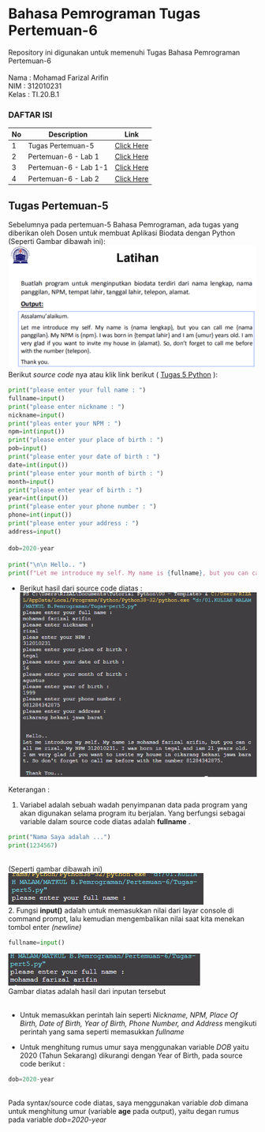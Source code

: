 # Bahasa Pemrograman Tugas Pertemuan-6

Repository ini digunakan untuk memenuhi Tugas Bahasa Pemrograman Pertemuan-6<br><br>
Nama : Mohamad Farizal Arifin <br>
NIM : 312010231<br>
Kelas : TI.20.B.1<br>

### DAFTAR ISI <br>
| No | Description | Link |
| ----- | ----- | ---- |
| 1 | Tugas Pertemuan-5 | [Click Here](#pertemuan-5---tugas) |
| 2 | Pertemuan-6 - Lab 1 | [Click Here](#pertemuan-6---lab-1) |
| 3 | Pertemuan-6 - Lab 1-1 | [Click Here](#pertemuan-6---lab-1-1) |
| 4 | Pertemuan-6 - Lab 2 | [Click Here](#pertemuan-6---lab-2)

## Tugas Pertemuan-5

Sebelumnya pada pertemuan-5 Bahasa Pemrograman, ada tugas yang diberikan oleh Dosen untuk membuat Aplikasi Biodata dengan Python (Seperti Gambar dibawah ini):
![Tugas 5](pict/tugas-pert5.png)<br>
Berikut *source code* nya atau klik link berikut ( [Tugas 5 Python](Tugas-pert5.py) ): <br>
```python
print("please enter your full name : ")
fullname=input()
print("please enter nickname : ")
nickname=input()
print("pleas enter your NPM : ")
npm=int(input())
print("please enter your place of birth : ")
pob=input()
print("please enter your date of birth : ")
date=int(input())
print("please enter your month of birth : ")
month=input()
print("please enter year of birth : ")
year=int(input())
print("please enter your phone number : ")
phone=int(input())
print("please enter your address : ")
address=input()

dob=2020-year

print("\n\n Hello.. ")
print(f"Let me introduce my self. My name is {fullname}, but you can call me {nickname}. My NPM {npm}. I was born in {pob} and iam {dob} years old. I am very glad if you want to invite my house in {address}. So don't forget to call me before with the number {phone}. \n\n Thank You... ")
```
* Berikut hasil dari source code diatas :<br>
![Output pert5](pict/outputp5.PNG)

Keterangan : <br>
1. Variabel adalah sebuah wadah penyimpanan data pada program yang akan digunakan selama program itu berjalan. Yang berfungsi sebagai variable dalam source code diatas adalah **fullname** . <br>
 ``` python
print("Nama Saya adalah ...")
print(1234567)
```
<br>(Seperti gambar dibawah ini)<br>
![Output Fungsi Print](pict/output-name.PNG) <br>
2. Fungsi **input()** adalah untuk memasukkan nilai dari layar console di command prompt, lalu kemudian mengembalikan nilai saat kita menekan tombol enter *(newline)*<br>
``` python
fullname=input()
```
![Input](pict/output-fullname.PNG)<br>
Gambar diatas adalah hasil dari inputan tersebut<br><br>
* Untuk memasukkan perintah lain seperti *Nickname, NPM, Place Of Birth, Date of Birth, Year of Birth, Phone Number, and Address* mengikuti perintah yang sama seperti memasukkan *fullname*<br>

* Untuk menghitung rumus umur saya menggunakan variable *DOB* yaitu 2020 (Tahun Sekarang) dikurangi dengan Year of Birth, pada source code berikut :<br>
``` python
dob=2020-year
```
<br> Pada syntax/source code diatas, saya menggunakan variable *dob* dimana untuk menghitung umur (variable **age** pada output), yaitu degan rumus pada variable *dob=2020-year*
<br>